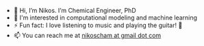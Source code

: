 - 👋 Hi, I’m Nikos. I’m Chemical Engineer, PhD
- 👀 I'm interested in computational modeling and machine learning
- ⚡ Fun fact: I love listening to music and playing the guitar! 🎸
- 📫 You can reach me at <a href="mailto:nikoscham@gmail.com">nikoscham at gmail dot com</a>

<!---
- 🌱 I’m currently learning ...
- 💞️ I’m looking to collaborate on ...
--->

<!---
nikoscham/nikoscham is a ✨ special ✨ repository because its `README.md` (this file) appears on your GitHub profile.
You can click the Preview link to take a look at your changes.
--->

